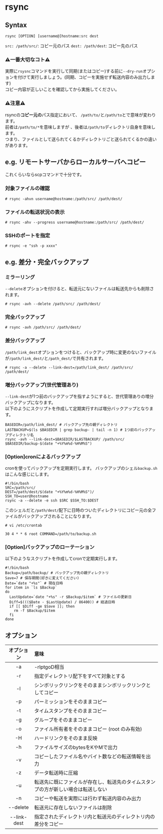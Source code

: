 # rsync
## Syntax  
```
rsync [OPTION] [username@]hostname:src dest
```
`src: /path/src/`: コピー元のパス `dest: /path/dest`: コピー先のパス  
### :warning:一番大切なコト:warning:
実際に`rsysnc`コマンドを実行して同期(またはコピー)する前に`--dry-run`オプションを付けて実行しましょう。(同期、コピーを実施せず転送内容のみ出力します)  
コピー内容が正しいことを確認してから実施してください。

### :warning:注意:warning:
rsyncの**コピー元の**パス指定において、  ```/path/to/```と```/path/to```とで意味が変わります。  
前者は```/path/to/*```を意味しますが 、後者は```/path/to```ディレクトリ自身を意味します。  
つまり、ファイルとして送られてくるかディレクトリごと送られてくるかの違いがあります。
## e.g. リモートサーバからローカルサーバへコピー
これくらいならscpコマンドで十分です。
### 対象ファイルの確認
```
# rsync -ahvn username@hostname:/path/src/ /path/dest/
```
### ファイルの転送状況の表示
```
# rsync -ahv --progress username@hostname:/path/src/ /path/dest/
```
### SSHのポートを指定
```
# rsync -e "ssh -p xxxx"
```
## e.g. 差分・完全バックアップ
### ミラーリング
```--delete```オプションを付けると、転送元にないファイルは転送先からも削除されます。
```
# rsync -avh --delete /path/src/ /path/dest/
```
### 完全バックアップ
```
# rsync -avh /path/src/ /path/dest/
```
### 差分バックアップ
```/path/link_dest```オプションをつけると、バックアップ時に変更のないファイルが```/path/link_dest/```と```/path_dest/```で共有されます。
```
# rsync -a --delete --link-dest=/path/link_dest/ /path/src/ /path/dest/
```
### 増分バックアップ(世代管理あり)
```--link-dest```が1つ前のバックアップを指すようにすると、世代管理ありの増分バックアップになります。  
以下のようにスクリプトを作成して定期実行すれば増分バックアップとなります。
```
BASEDIR=/path/link_dest/ # バックアップ先の親ディレクトリ
LASTBACKUP=$(ls $BASEDIR | grep backup- | tail -n 1) # 1つ前のバックアップディレクトリ名
rsync -avh --link-dest=$BASEDIR/$LASTBACKUP/ /path/src/ $BASEDIR/backup-$(date "+%Y%m%d-%H%M%S")
```
### [Option]cronによるバックアップ
cronを使ってバックアップを定期実行します。
バックアップのシェル```backup.sh```はこんな感じにします。
```
#!/bin/bash
SRC=/path/src/
DEST=/path/dest/$(date "+%Y%m%d-%H%M%S")/
SSH_TO=user@hostname
rsync -a --delete -e ssh $SRC $SSH_TO:$DEST
```
このシェルだと```/path/dest/```配下に日時のついたディレクトリにコピー元の全ファイルがバックアップされることになります。
```
# vi /etc/crontab
```
```
30 4 * * 6 root COMMAND=/path/to/backup.sh
```
### [Option]バックアップのローテーション
以下のようなスクリプトを作成してcronで定期実行します。
```
#!/bin/bash
Backup=/path/backup/ # バックアップ先の親ディレクトリ
Save=7 # 保存期間(好きに変えてください)
Date=`date "+%s"` # 現在日時
for item in `ls $Backup`
do
  LastUpdate=`date "+%s" -r $Backup/$item` # ファイルの更新日
  Diff=$((($Date - $LastUpdate) / 86400)) # 経過日時
  if [[ $Diff -ge $Save ]]; then
    rm -f $Backup/$item
  fi
done
```
## オプション
|オプション|意味|
|:---:|:---|
|-a|-rlptgoD相当|
|-r|指定ディレクトリ配下をすべて対象とする|
|-l|シンボリックリンクをそのままシンボリックリンクとしてコピー|
|-p|パーミッションをそのままコピー|
|-t|タイムスタンプをそのままコピー|
|-g|グループをそのままコピー|
|-o|ファイル所有者をそのままコピー (root のみ有効)|
|-H|ハードリンクをそのまま反映|
|-h|ファイルサイズのbytesをKやMで出力|
|-v|コピーしたファイル名やバイト数などの転送情報を出力|
|-z|データ転送時に圧縮|
|-u|転送先に既にファイルが存在し、転送先のタイムスタンプの方が新しい場合は転送しない|
|-n|コピーや転送を実際には行わず転送内容のみ出力|
|--delete|転送元に存在しないファイルは削除|
|--link-dest|指定されたディレクトリ内と転送元のディレクトリ内の差分をコピー|
